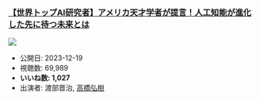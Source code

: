 ### [【世界トップAI研究者】アメリカ天才学者が提言！人工知能が進化した先に待つ未来とは](https://www.youtube.com/watch?v=aamlmEEferA)
[![](https://img.youtube.com/vi/aamlmEEferA/sddefault.jpg)](https://www.youtube.com/watch?v=aamlmEEferA)
-   公開日: 2023-12-19
-   視聴数: 69,989
-   **いいね数: 1,027**
-   出演者: 渡部晋治, [高橋弘樹](/rehacq_fan/people/高橋弘樹 "wikilink")
